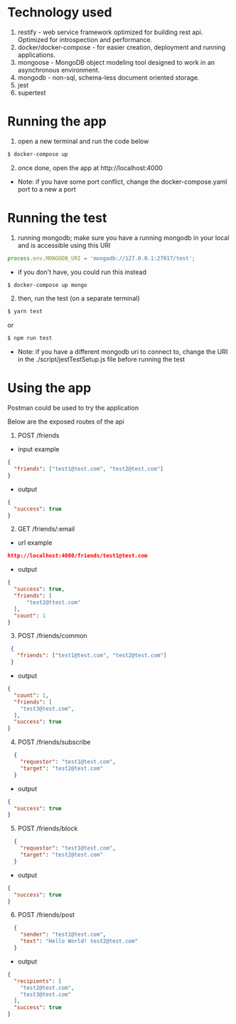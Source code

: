 # Technology used
1. restify - web service framework optimized for building rest api. Optimized for introspection and performance.
2. docker/docker-compose - for easier creation, deployment and running applications.
3. mongoose - MongoDB object modeling tool designed to work in an asynchronous environment.
4. mongodb - non-sql, schema-less document oriented storage.
5. jest 
6. supertest

# Running the app
1. open a new terminal and run the code below
```bash
$ docker-compose up
```
2. once done, open the app at http://localhost:4000
- Note: if you have some port conflict, change the docker-compose.yaml port to a new a port

# Running the test
1. running mongodb; make sure you have a running mongodb in your local and is accessible using this URI
```javascript
process.env.MONGODB_URI = 'mongodb://127.0.0.1:27017/test';
```
- if you don't have, you could run this instead
```bash
$ docker-compose up mongo
```
2. then, run the test (on a separate terminal)
```bash
$ yarn test
```
or
```bash
$ npm run test
```
- Note: if you have a different mongodb uri to connect to, change the URI in the ./script/jestTestSetup.js file before running the test

# Using the app
Postman could be used to try the application

Below are the exposed routes of the api
1. POST /friends
  - input example
  ```json
  {
    "friends": ["test1@test.com", "test2@test.com"]
  }
  ```
  - output
  ```json
  {
    "success": true
  }
  ```
2. GET /friends/:email
 - url example
  ```json
  http://localhost:4000/friends/test1@test.com
  ```
  - output
  ```json
 {
    "success": true,
    "friends": [
        "test2@ttest.com"
    ],
    "count": 1
}
  ```

3. POST /friends/common
 ```json
  {
    "friends": ["test1@test.com", "test2@test.com"]
  }
  ```
  - output
  ```json
  {
    "count": 1,
    "friends": [
      "test3@test.com",
    ],
    "success": true
  }
  ```

4. POST /friends/subscribe
```json
  {
    "requestor": "test1@test.com", 
    "target": "test2@test.com"
  }
  ```
  - output
  ```json
  {
    "success": true
  }
  ```

5. POST /friends/block
```json
  {
    "requestor": "test1@test.com", 
    "target": "test2@test.com"
  }
  ```
  - output
  ```json
  {
    "success": true
  }
  ```
6. POST /friends/post
```json
  {
    "sender": "test1@test.com", 
    "text": "Hello World! test2@test.com"
  }
  ```
  - output
  ```json
  {
    "recipients": [
      "test2@test.com",
      "test3@test.com"
    ],
    "success": true
  }
  ```
